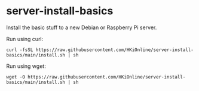 # server-install-basics

Install the basic stuff to a new Debian or Raspberry Pi server.


Run using curl:
```
curl -fsSL https://raw.githubusercontent.com/HKiOnline/server-install-basics/main/install.sh | sh
```

Run using wget:
```
wget -O https://raw.githubusercontent.com/HKiOnline/server-install-basics/main/install.sh | sh
```
